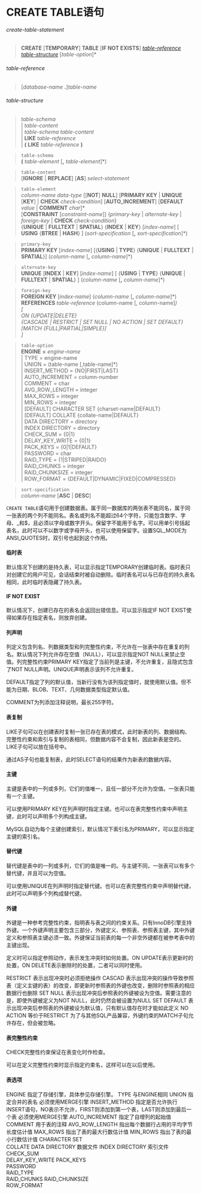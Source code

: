 # CREATE TABLE语句

###### create-table-statement
> **CREATE** [**TEMPORARY**] **TABLE** [**IF NOT EXISTS**] *[table-reference](#table-reference)* *[table-structure](#table-structure)* [*table-option*]\*  

###### table-reference  
> [*database-name* **.**]*table-name*

###### table-structure  
> *table-schema*  
| *table-content*  
| *table-schema* *table-content*  
| **LIKE** *table-reference*   
| **(** **LIKE** *table-reference* **)**  

> `table-schema`  
**(** *table-element* [**,** *table-element*]\*)  

> `table-content`  
[**IGNORE** | **REPLACE**] [**AS**] *select-statement*  

> `table-element`    
*column-name* *data-type* [[**NOT**] **NULL**] [**PRIMARY KEY** | **UNIQUE** [**KEY**] | **CHECK** *check-condition*] [**AUTO_INCREMENT**] [**DEFAULT** *value* | **COMMENT** *char*]\*  
[**CONSTRAINT** [*constraint-name*]] {*primary-key* | *alternate-key* | *foreign-key* | **CHECK** *check-condition*}  
{**UNIQUE** | **FULLTEXT** | **SPATIAL**} {**INDEX** | **KEY**} [*index-name*] [ **USING** {**BTREE** | **HASH**} ] (*sort-specification* [**,** *sort-specification*]\*)  

> `primary-key`  
**PRIMARY KEY** [*index-name*] [{**USING** | **TYPE**} {**UNIQUE** | **FULLTEXT** | **SPATIAL**}] (*column-name* [**,** *column-name*]\*)  

> `alternate-key`  
**UNIQUE** [**INDEX** | **KEY**] [*index-name*] [ {**USING** | **TYPE**} {**UNIQUE** | **FULLTEXT** | **SPATIAL**} ] (*column-name* [**,** *column-name*]\*)  

> `foreign-key`  
**FOREIGN KEY** [*index-name*] (*column-name* [**,** *column-name*]\*)  
**REFERENCES** *table-reference* (column-name [, column-name]*)  
[  
    ON {UPDATE|DELETE}  
    {CASCADE | RESTRICT | SET NULL | NO ACTION | SET DEFAULT}  
    [MATCH {FULL|PARTIAL|SIMPLE}]  
]*  

> `table-option`  
**ENGINE** **=** *engine-name*  
| TYPE = engine-name  
| UNION = (table-name [,table-name]*)  
| INSERT_METHOD = {NO|FIRST|LAST}  
| AUTO_INCREMENT = column-number  
| COMMENT = char  
| AVG_ROW_LENGTH = integer  
| MAX_ROWS = integer  
| MIN_ROWS = integer  
| [DEFAULT] CHARACTER SET {charset-name|DEFAULT}  
| [DEFAULT] COLLATE {collate-name|DEFAULT}  
| DATA DIRECTORY = directory  
| INDEX DIRECTORY = directory  
| CHECK_SUM = {0|1}  
| DELAY_KEY_WRITE = {0|1}  
| PACK_KEYS = {0|1|DEFAULT}  
| PASSWORD = char  
| RAID_TYPE = {1|STRIPED|RAIDO}  
| RAID_CHUNKS = integer  
| RAID_CHUNKSIZE = integer  
| ROW_FORMAT = {DEFAULT|DYNAMIC|FIXED|COMPRESSED}  

> `sort-specification`  
*column-name* [**ASC** | **DESC**]  

`CREATE TABLE`语句用于创建数据表。属于同一数据库的两张表不能同名，属于同一张表的两个列不能同名。表名或列名不能超过64个字符，只能包含数字、字母、_和$，且必须以字母或数字开头。保留字不能用于名字。可以用单引号括起表名，此时可以不以数字或字母开头，也可以使用保留字。设置SQL_MODE为ANSI_QUOTES时，双引号也起到这个作用。

#### 临时表
默认情况下创建的是持久表，可以显示指定TEMPORARY创建临时表。临时表只对创建它的用户可见，会话结束时被自动删除。临时表名可以与已存在的持久表名相同，此时临时表隐藏了持久表。

#### IF NOT EXIST
默认情况下，创建已存在的表名会返回出错信息。可以显示指定IF NOT EXIST使得如果存在指定表名，则放弃创建。

#### 列声明
列定义包含列名、列数据类型和列完整性约束，不允许在一张表中存在重复的列名。默认情况下列允许存在空值（NULL），可以显示指定NOT NULL来禁止空值。列完整性约束PRIMARY KEY指定了当前列是主键，不允许重复，且隐式包含了NOT NULL声明。UNIQUE声明表示该列不允许重复。

DEFAULT指定了列的默认值，当新行没有为该列指定值时，就使用默认值。但不能为日期、BLOB、TEXT、几何数据类型指定默认值。

COMMENT为列添加注释说明，最长255字符。

#### 表复制
LIKE子句可以在创建表时复制一张已存在表的模式，此时新表的列、数据结构、完整性约束和索引与复制的表相同，但数据内容不会复制，因此新表是空的。LIKE子句可以放在括号中。

通过AS子句也能复制表，此时SELECT语句的结果作为新表的数据内容。

#### 主键
主键是表中的一列或多列，它们的值唯一，且任一部分不允许为空值。一张表只能有一个主键。

可以使用PRIMARY KEY在列声明时指定主键。也可以在表完整性约束中声明主键，此时可以声明多个列构成主键。

MySQL自动为每个主键创建索引，默认情况下索引名为PRIMARY，可以显示指定主键的索引名。

#### 替代键
替代键是表中的一列或多列，它们的值是唯一的。与主键不同，一张表可以有多个替代键，并且可以为空值。

可以使用UNIQUE在列声明时指定替代键。也可以在表完整性约束中声明替代键，此时可以声明多个列构成替代键。

#### 外键
外键是一种参考完整性约束，指明表与表之间的约束关系。只有InnoDB引擎支持外键。一个外键声明主要包含三部分，外键定义、参照表、参照表主键，其中外键定义和参照表主键必须一致。外键保证当前表的每一个非空外键都在被参考表中的主键出现。

定义时可以指定参照动作，表示发生冲突时如何处置。ON UPDATE表示更新时的处置，ON DELETE表示删除时的处置，二者可以同时使用。

RESTRICT	表示出现冲突时必须拒绝操作
CASCAD	表示出现冲突的操作导致参照表（定义主键的表）的改变，即更新时参照表的外键也改变，删除时参照表的相应数据行也删除
SET NULL	表示出现冲突后参照表的外键被设为空值。需要注意的是，即使外键被定义为NOT NULL，此时仍然会被设置为NULL
SET DEFAULT	表示出现冲突后参照表的外键被设为默认值，只有默认值存在时才能如此定义
NO ACTION	等价于RESTRICT
为了与其他SQL产品兼容，外键约束的MATCH子句允许存在，但会被忽略。

#### 表完整性约束
CHECK完整性约束保证在表变化时作检查。

可以在定义完整性约束时显示指定约束名，这样可以在以后使用。

#### 表选项
ENGINE	指定了存储引擎，具体参见存储引擎。
TYPE	与ENGINE相同
UNION	指定合并的表名
必须使用MERGE引擎
INSERT_METHOD	指定是否允许执行INSERT语句，NO表示不允许，FIRST则添加到第一个表，LAST则添加到最后一个表
必须使用MERGE引擎
AUTO_INCREMENT	指定了自增列的起始值
COMMENT	用于表的注释
AVG_ROW_LENGTH	指出每个数据行占用的平均字节长度估计值
MAX_ROWS	指出了表的最大行数估计值
MIN_ROWS	指出了表的最小行数估计值
CHARACTER SET	
COLLATE	
DATA DIRECTORY	数据文件
INDEX DIRECTORY	索引文件
CHECK_SUM	
DELAY_KEY_WRITE	
PACK_KEYS	
PASSWORD	
RAID_TYPE	
RAID_CHUNKS	
RAID_CHUNKSIZE	
ROW_FORMAT	